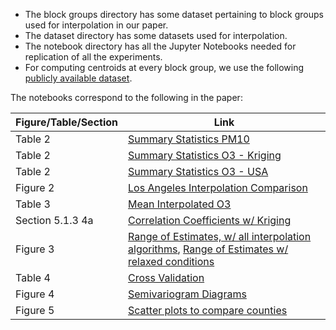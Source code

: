 * The block groups directory has some dataset pertaining to block groups used for interpolation in our paper. 
* The dataset directory has some datasets used for interpolation.
* The notebook directory has all the Jupyter Notebooks needed for replication of all the experiments. 
* For computing centroids at every block group, we use the following [publicly available dataset](https://hub.arcgis.com/datasets/d3a11165055747068a5a456c2e2f0e31_0).

The notebooks correspond to the following in the paper:

| Figure/Table/Section| Link |
| --- | --- |
| Table 2 | [Summary Statistics PM10](https://github.com/researchsubmission1/ToolkitName/blob/master/results/interpolation/notebook/Submission%20-%20PM10%20Summary%20Statistics-Annual%20and%20Maximum%20Quarterly.ipynb) |
| Table 2 | [Summary Statistics O3 - Kriging](https://github.com/researchsubmission1/ToolkitName/blob/master/results/interpolation/notebook/Submission%20-%20Summary%20Statistics%20O3%20Kriging.ipynb) |
| Table 2 | [Summary Statistics O3 - USA](https://github.com/researchsubmission1/ToolkitName/blob/master/results/interpolation/notebook/Submission%20-%20Summary%20Statistics%20O3%20USA%20Apart%20from%20Kriging.ipynb) |
| Figure 2 | [Los Angeles Interpolation Comparison](https://github.com/researchsubmission1/ToolkitName/blob/master/results/interpolation/notebook/Submission%20-%20Figure%203.ipynb) |
| Table 3 |[Mean Interpolated O3](https://github.com/researchsubmission1/ToolkitName/blob/master/results/interpolation/notebook/Submission%20-%20Mean%20Interpolated%20Summer%20Daytime%20Ozone%20Values.ipynb) |
| Section 5.1.3 4a | [Correlation Coefficients w/ Kriging](https://github.com/researchsubmission1/ToolkitName/blob/master/results/interpolation/notebook/Submission%20Correlation%20Coefficient-O3%20-%20Southern%20California%20and%20Range%20of%20Estimates.ipynb)|
| Figure 3 | [Range of Estimates, w/ all interpolation algorithms](https://github.com/researchsubmission1/ToolkitName/blob/master/results/interpolation/notebook/Submission%20Correlation%20Coefficient-O3%20-%20Southern%20California%20and%20Range%20of%20Estimates.ipynb), [Range of Estimates w/ relaxed conditions](https://github.com/researchsubmission1/ToolkitName/blob/master/results/interpolation/notebook/Submission%20Correlation%20Coefficients-O3%20and%20Range%20of%20Estimates.ipynb) |
| Table 4 | [Cross Validation](https://github.com/researchsubmission1/ToolkitName/blob/master/results/interpolation/notebook/Submission%20-%20Cross%20Validation.ipynb) |
| Figure 4 | [Semivariogram Diagrams](https://github.com/researchsubmission1/ToolkitName/blob/master/results/interpolation/notebook/Submission%20Variogram.ipynb) | 
| Figure 5 | [Scatter plots to compare counties](https://github.com/researchsubmission1/ToolkitName/blob/master/results/interpolation/notebook/Submission%20-%20Figure%205.ipynb)



